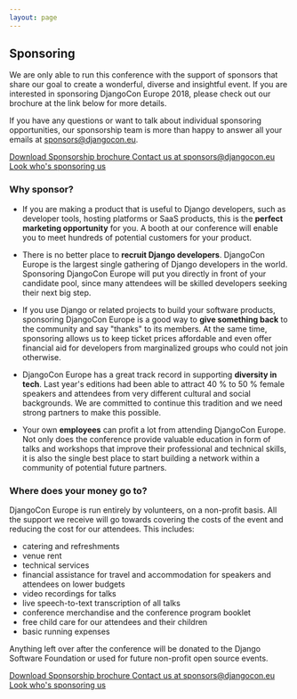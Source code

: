 ```yaml
---
layout: page
---
```


## Sponsoring

We are only able to run this conference with the support of sponsors that share our goal to create a wonderful,
diverse and insightful event. If you are interested in sponsoring DjangoCon Europe 2018, please check out our
brochure at the link below for more details.

If you have any questions or want to talk about individual sponsoring opportunities, our sponsorship team is
more than happy to answer all your emails at sponsors@djangocon.eu.

<div class="information-buttons">
  <a class="information" href="/assets/sponsor-brochure.pdf">
    Download Sponsorship brochure
  </a>
  <a class="information" href="mailto:sponsors@djangocon.eu">
    Contact us at sponsors@djangocon.eu
  </a>
  <a class="information" href="/sponsoring/sponsors/">
    Look who's sponsoring us
  </a>
</div>

### Why sponsor?

* If you are making a product that is useful to Django developers, such as developer tools, hosting platforms or
  SaaS products, this is the **perfect marketing opportunity** for you. A booth at our conference will enable you
  to meet hundreds of potential customers for your product.

* There is no better place to **recruit Django developers**. DjangoCon Europe is the largest single gathering of
  Django developers in the world. Sponsoring DjangoCon Europe will put you directly in front of your candidate pool,
  since many attendees will be skilled developers seeking their next big step.

* If you use Django or related projects to build your software products, sponsoring DjangoCon Europe is a good way to
  **give something back** to the community and say "thanks" to its members. At the same time, sponsoring allows us to
  keep ticket prices affordable and even offer financial aid for developers from marginalized groups who could not
  join otherwise.

* DjangoCon Europe has a great track record in supporting **diversity in tech**. Last year's editions had been able to
  attract 40 % to 50 % female speakers and attendees from very different cultural and social backgrounds. We are
  committed to continue this tradition and we need strong partners to make this possible.

* Your own **employees** can profit a lot from attending DjangoCon Europe. Not only does the conference provide valuable
  education in form of talks and workshops that improve their professional and technical skills, it is also the single
  best place to start building a network within a community of potential future partners.

### Where does your money go to?

DjangoCon Europe is run entirely by volunteers, on a non-profit basis. All the support we receive will go towards
covering the costs of the event and reducing the cost for our attendees. This includes:

* catering and refreshments
* venue rent
* technical services
* financial assistance for travel and accommodation for speakers and attendees on lower budgets
* video recordings for talks
* live speech-to-text transcription of all talks
* conference merchandise and the conference program booklet
* free child care for our attendees and their children
* basic running expenses

Anything left over after the conference will be donated to the Django Software Foundation or used for future non-profit open source events.

<div class="information-buttons">
  <a class="information" href="/assets/sponsor-brochure.pdf">
    Download Sponsorship brochure
  </a>
  <a class="information" href="mailto:sponsors@djangocon.eu">
    Contact us at sponsors@djangocon.eu
  </a>
  <a class="information" href="/sponsoring/sponsors/">
    Look who's sponsoring us
  </a>
</div>
